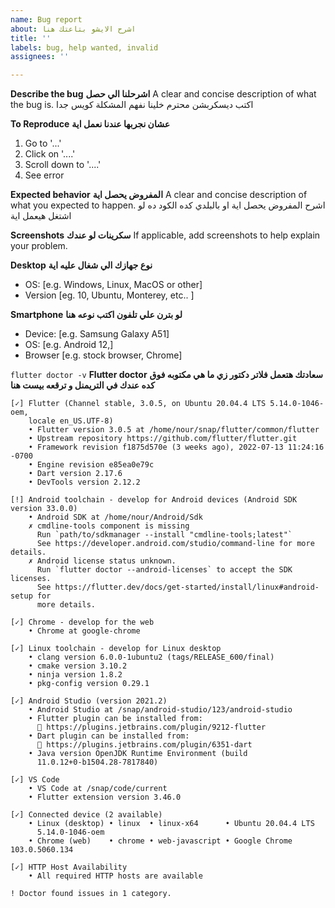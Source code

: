 ```yaml
---
name: Bug report
about: اشرح الايشو بتاعتك هنا
title: ''
labels: bug, help wanted, invalid
assignees: ''

---
```


**Describe the bug** **اشرحلنا الي حصل**
A clear and concise description of what the bug is.
اكتب ديسكربشن محترم خلينا نفهم المشكلة كويس جدا

**To Reproduce** **عشان نجربها عندنا نعمل اية**
1. Go to '...'
2. Click on '....'
3. Scroll down to '....'
4. See error

**Expected behavior** **المفروض يحصل اية**
A clear and concise description of what you expected to happen.
اشرح المفروض يحصل اية او بالبلدي كده الكود ده لو اشتغل هيعمل اية 

**Screenshots** **سكرينات لو عندك**
If applicable, add screenshots to help explain your problem.

**Desktop** **نوع جهازك الي شغال عليه اية**
 - OS: [e.g. Windows, Linux, MacOS or other]
 - Version [eg. 10, Ubuntu, Monterey, etc.. ]

**Smartphone** **لو بترن علي تلفون اكتب نوعه هنا**
 - Device: [e.g. Samsung Galaxy A51]
 - OS: [e.g. Android 12,]
 - Browser [e.g. stock browser, Chrome]

``flutter doctor -v``
**Flutter doctor** **سعادتك هتعمل فلاتر دكتور زي ما هي مكتوبه فوق كده عندك في التريمنل و ترقعه بيست هنا**
```
[✓] Flutter (Channel stable, 3.0.5, on Ubuntu 20.04.4 LTS 5.14.0-1046-oem,
    locale en_US.UTF-8)
    • Flutter version 3.0.5 at /home/nour/snap/flutter/common/flutter
    • Upstream repository https://github.com/flutter/flutter.git
    • Framework revision f1875d570e (3 weeks ago), 2022-07-13 11:24:16 -0700
    • Engine revision e85ea0e79c
    • Dart version 2.17.6
    • DevTools version 2.12.2

[!] Android toolchain - develop for Android devices (Android SDK version 33.0.0)
    • Android SDK at /home/nour/Android/Sdk
    ✗ cmdline-tools component is missing
      Run `path/to/sdkmanager --install "cmdline-tools;latest"`
      See https://developer.android.com/studio/command-line for more details.
    ✗ Android license status unknown.
      Run `flutter doctor --android-licenses` to accept the SDK licenses.
      See https://flutter.dev/docs/get-started/install/linux#android-setup for
      more details.

[✓] Chrome - develop for the web
    • Chrome at google-chrome

[✓] Linux toolchain - develop for Linux desktop
    • clang version 6.0.0-1ubuntu2 (tags/RELEASE_600/final)
    • cmake version 3.10.2
    • ninja version 1.8.2
    • pkg-config version 0.29.1

[✓] Android Studio (version 2021.2)
    • Android Studio at /snap/android-studio/123/android-studio
    • Flutter plugin can be installed from:
      🔨 https://plugins.jetbrains.com/plugin/9212-flutter
    • Dart plugin can be installed from:
      🔨 https://plugins.jetbrains.com/plugin/6351-dart
    • Java version OpenJDK Runtime Environment (build
      11.0.12+0-b1504.28-7817840)

[✓] VS Code
    • VS Code at /snap/code/current
    • Flutter extension version 3.46.0

[✓] Connected device (2 available)
    • Linux (desktop) • linux  • linux-x64      • Ubuntu 20.04.4 LTS
      5.14.0-1046-oem
    • Chrome (web)    • chrome • web-javascript • Google Chrome 103.0.5060.134

[✓] HTTP Host Availability
    • All required HTTP hosts are available

! Doctor found issues in 1 category.
```

